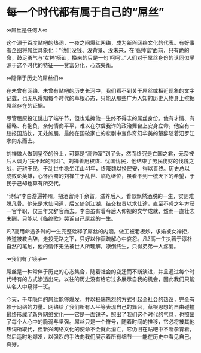 # 每一个时代都有属于自己的“屌丝”

∞屌丝是任何人∞

这个源于百度贴吧的热词，一夜之间爆红网络，成为新兴网络文化的代表。有好事者企图将屌丝具象化：“他们没钱、没背景、没未来，在‘高帅富’面前，只有跪的命，鼓足勇气与‘女神’搭讪，换来的只是一句‘呵呵’。”人们对于屌丝身份的认同似乎源于这个时代的特征——贫富分化，心态失衡。

∞隐伴于历史的屌丝们∞

在未曾有网络、未曾有贴吧的历史长河中，我们看不到关于屌丝或相近现象的文字记载，也无从得知每个时代的草根心态，只能从那些广为人知的历史人物身上挖掘屌丝存在的证据。

尽管屈原投江跳出了端午节，但也难掩他一生终不得志的屌丝身份。他有才情、有韬略、有抱负，奈何情商平平，难以在尔虞我诈的政治舞台上安身立命。他空有一腔报国热忱，无处施展，最终在国破家亡的悲剧中变作奇幻华美的楚辞随着汨罗江水向东而去。

刘禅做人做到皇帝的份上，可算是“高帅富”到了头，然而终究是亡国之君，无奈被后人讽为“扶不起的阿斗”。刘禅善用权谋、忧国忧民，他结束了劳民伤财的伐魏之战，还耕于民，于乱世中稳坐江山41年，终降魏以换民安，得以善终。历史总以成败论英雄，心怀西蜀的刘禅生于乱世、临危继位，虽看不到一统天下的希望，于民于己却也算有所交代。

“诗仙”李白游遍神州，把酒留诗千余首，滋养后人。看似飘然洒脱的一生，实则难脱凡骨。他先是求仙问道，后又倚剑江湖、结交权贵以求仕途，直至不惑之年方获一官半职，仅三年又辞官而去。李白虽有着令后人仰视的文学成就，然而一直壮志未酬，只能以《临终歌》哭诉自己屌丝的一生。

凡?高用命途多舛的一生完整诠释了屌丝的内涵。做工被老板炒，求婚被女神拒，传道被教会辞，走投无路之下，只好以作画疏解心中哀怨。凡?高一生执著于淳朴自然的笔触，他的情怀无法被世人所理解，潦倒终生，只得弟弟一人疼爱。

∞我们有了镜子∞

屌丝是一种常伴于历史的心态集合，随着社会的变迁而不断演进，并且通过每个时代特有的方式渗透出来。以往的历史没有给它过多展示自我的机会，因此我们只能从名人中窥得一斑。

今天，千年隐伴的屌丝能够爆发，并以极端热烈的方式引起全社会的热议，完全有赖于网络的力量。网络给了我们所有人平等表现自己的舞台，草根思想的自由碰撞最终形成了新兴网络文化——它是一面镜子，照出了我们这个时代的气息，也照出了每个人心中的脆弱与坚强。屌丝只是一个符号，随着时间的推移，它必将被其他热词所取代，但新兴网络文化的使命不会就此消亡，它仍旧在贴吧中不断孕育着，然后适时地爆发，以强烈的手法向我们展示着所有细节——能在历史中看见自己，真好。